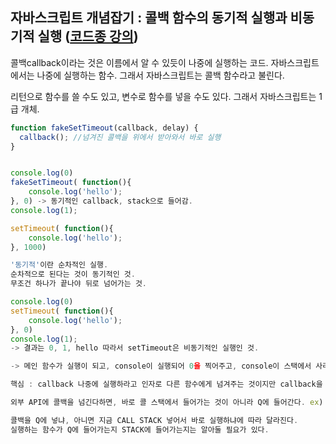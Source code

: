 ## 자바스크립트 개념잡기 : 콜백 함수의 동기적 실행과 비동기적 실행 ([코드종 강의](https://www.youtube.com/watch?v=j0Viy3v97gY))

콜백callback이라는 것은 이름에서 알 수 있듯이 나중에 실행하는 코드. 자바스크립트에서는 나중에 실행하는 함수. 그래서 자바스크립트는 콜백 함수라고 불린다.

리턴으로 함수를 쓸 수도 있고, 변수로 함수를 넣을 수도 있다. 그래서 자바스크립트는 1급 개체.

```javascript
function fakeSetTimeout(callback, delay) { 
  callback(); //넘겨진 콜백을 위에서 받아와서 바로 실행
}


console.log(0)
fakeSetTimeout( function(){
    console.log('hello');
}, 0) -> 동기적인 callback, stack으로 들어감.
console.log(1);

setTimeout( function(){
    console.log('hello');
}, 1000)

'동기적'이란 순차적인 실행. 
순차적으로 된다는 것이 동기적인 것. 
무조건 하나가 끝나야 뒤로 넘어가는 것.

console.log(0)
setTimeout( function(){
    console.log('hello');
}, 0)
console.log(1);
-> 결과는 0, 1, hello 따라서 setTimeout은 비동기적인 실행인 것.

-> 메인 함수가 실행이 되고, console이 실행되어 0을 찍어주고, console이 스택에서 사라진다. 그 다음에 setTimeout이란 자바스크립트 인터페이스(API)를 호출한다. 0초 뒤에 실행하는 것이 아니라 Q에다가 callback을 넣어준다. setTimeout 호출이 끝나면 main으로 돌아오고, 그 다음에 console 1이 찍히고, 메인 함수가 끝난다. 스택에서는 현재 아무 것도 없다. Q를 살피고, Q에 있던 콜백을 stack으로 데려와서 console.log을 실행하게 되고 hello가 출력한다. 

핵심 : callback 나중에 실행하라고 인자로 다른 함수에게 넘겨주는 것이지만 callback을 받는 그 함수가 어떻게 받느냐에 따라서 동기적일 수도, 비동기적일 수도 있다.

외부 API에 콜백을 넘긴다하면, 바로 콜 스택에서 들어가는 것이 아니라 Q에 들어간다. ex) button의 onclick. DOM은 외부다. DOM은 자바스크립트 내부가 아니라 자바스크립트 외부에 있는 다른 세계. 버튼을 클릭하면 Q에 넣는다. 

콜백을 Q에 넣냐, 아니면 지금 CALL STACK 넣어서 바로 실행하냐에 따라 달라진다.
실행하는 함수가 Q에 들어가는지 STACK에 들어가는지는 알아둘 필요가 있다.
```






